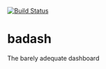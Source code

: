[![Build Status](https://travis-ci.org/swilcox/badash.svg?branch=master)](https://travis-ci.org/swilcox/badash)

# badash
The barely adequate dashboard
